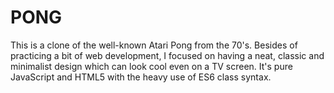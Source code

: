 # PONG

This is a clone of the well-known Atari Pong from the 70's.
Besides of practicing a bit of web development, I focused on having a neat, classic and minimalist design
which can look cool even on a TV screen. It's pure JavaScript and HTML5 
with the heavy use of ES6 class syntax.